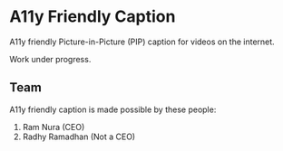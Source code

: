 # A11y Friendly Caption

A11y friendly Picture-in-Picture (PIP) caption for videos on the internet.

Work under progress.

## Team

A11y friendly caption is made possible by these people:

1. Ram Nura (CEO)
2. Radhy Ramadhan (Not a CEO)

